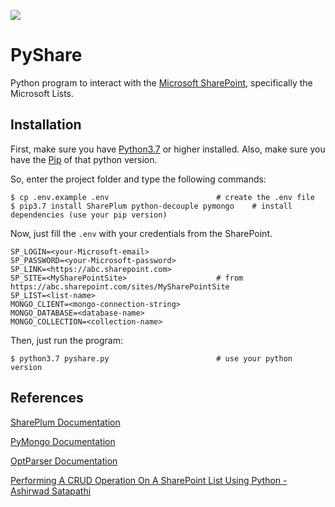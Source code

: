 ![](https://download.logo.wine/logo/SharePoint/SharePoint-Logo.wine.png)

# PyShare
Python program to interact with the [Microsoft SharePoint](https://www.microsoft.com/en-ww/microsoft-365/sharepoint/collaboration), specifically the Microsoft Lists.

## Installation
First, make sure you have [Python3.7](https://www.python.org/) or higher installed. Also, make sure you have the [Pip](https://pypi.org/project/pip/) of that python version.

So, enter the project folder and type the following commands:

```shell
$ cp .env.example .env                        # create the .env file
$ pip3.7 install SharePlum python-decouple pymongo    # install dependencies (use your pip version)
```

Now, just fill the `.env` with your credentials from the SharePoint.
```properties
SP_LOGIN=<your-Microsoft-email>
SP_PASSWORD=<your-Microsoft-password>
SP_LINK=<https://abc.sharepoint.com>
SP_SITE=<MySharePointSite>                    # from https://abc.sharepoint.com/sites/MySharePointSite
SP_LIST=<list-name>
MONGO_CLIENT=<mongo-connection-string>
MONGO_DATABASE=<database-name>
MONGO_COLLECTION=<collection-name>
```

Then, just run the program:
```shell
$ python3.7 pyshare.py                        # use your python version
```

## References
[SharePlum Documentation](https://pypi.org/project/SharePlum/)

[PyMongo Documentation](https://pymongo.readthedocs.io/en/stable/)

[OptParser Documentation](https://docs.python.org/3/library/optparse.html)

[Performing A CRUD Operation On A SharePoint List Using Python - Ashirwad Satapathi](https://www.c-sharpcorner.com/article/performing-crud-operation-on-sharepoint-list-using-python/)